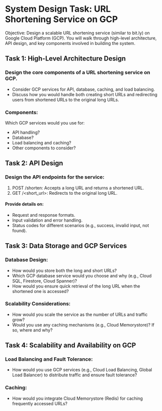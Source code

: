 # System Design Task: URL Shortening Service on GCP

Objective: Design a scalable URL shortening service (similar to bit.ly) on Google Cloud Platform (GCP).
You will walk through high-level architecture, API design, and key components involved in building the system.

## Task 1: High-Level Architecture Design

### Design the core components of a URL shortening service on GCP.

- Consider GCP services for API, database, caching, and load balancing.
- Discuss how you would handle both creating short URLs and redirecting users from shortened URLs to the original long URLs.

### Components:

Which GCP services would you use for:

- API handling?
- Database?
- Load balancing and caching?
- Other components to consider?

## Task 2: API Design

### Design the API endpoints for the service:

1. POST /shorten: Accepts a long URL and returns a shortened URL.
2. GET /<short_url>: Redirects to the original long URL.

#### Provide details on:

- Request and response formats.
- Input validation and error handling.
- Status codes for different scenarios (e.g., success, invalid input, not found).

## Task 3: Data Storage and GCP Services

### Database Design:

- How would you store both the long and short URLs?
- Which GCP database service would you choose and why (e.g., Cloud SQL, Firestore, Cloud Spanner)?
- How would you ensure quick retrieval of the long URL when the shortened one is accessed?

### Scalability Considerations:

- How would you scale the service as the number of URLs and traffic grow?
- Would you use any caching mechanisms (e.g., Cloud Memorystore)? If so, where and why?

## Task 4: Scalability and Availability on GCP

### Load Balancing and Fault Tolerance:

- How would you use GCP services (e.g., Cloud Load Balancing, Global Load Balancer) to distribute traffic and ensure fault tolerance?

### Caching:

- How would you integrate Cloud Memorystore (Redis) for caching frequently accessed URLs?
